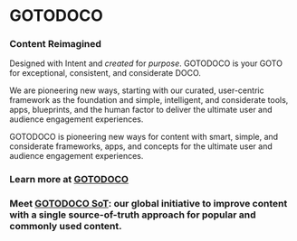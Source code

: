 # GOTODOCO
### Content Reimagined
Designed with Intent and _created_ for _purpose_. GOTODOCO is your GOTO for exceptional, consistent, and considerate DOCO. 

We are pioneering new ways, starting with our curated, user-centric framework as the foundation and simple, intelligent, and considerate tools, apps, blueprints, and the human factor to deliver the ultimate user and audience engagement experiences.

GOTODOCO is pioneering new ways for content with smart, simple, and considerate frameworks, apps, and concepts for the ultimate user and audience engagement experiences.

### Learn more at [GOTODOCO](https://gotodoco.com) 
### Meet [GOTODOCO SoT](https://github.com/GOTODOCOSoT): our global initiative to improve content with a single source-of-truth approach for popular and commonly used content.
